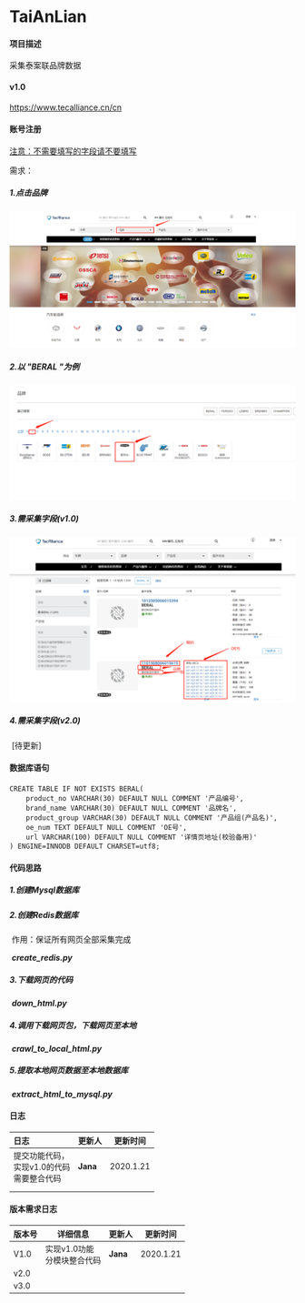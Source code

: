 # TaiAnLian



#### 项目描述

采集泰案联品牌数据

#### **v1.0**

 https://www.tecalliance.cn/cn 



#### 账号注册

<u>注意：不需要填写的字段请不要填写</u>

需求：

##### 		1.点击品牌

![](.\img\01.jpg)

##### 		2.以 "BERAL "为例

![](.\img\02.jpg)

##### 		3.需采集字段(v1.0)

![](.\img\03.jpg)

##### 		4.需采集字段(v2.0)

​		[待更新]

#### 数据库语句

```mysql
CREATE TABLE IF NOT EXISTS BERAL(
    product_no VARCHAR(30) DEFAULT NULL COMMENT '产品编号',
    brand_name VARCHAR(30) DEFAULT NULL COMMENT '品牌名',
    product_group VARCHAR(30) DEFAULT NULL COMMENT '产品组(产品名)',
    oe_num TEXT DEFAULT NULL COMMENT 'OE号',
    url VARCHAR(100) DEFAULT NULL COMMENT '详情页地址(校验备用)'
) ENGINE=INNODB DEFAULT CHARSET=utf8;
```



#### 代码思路

##### 		1.创建Mysql数据库

##### 		2.创建Redis数据库

​		作用：保证所有网页全部采集完成

​		***create_redis.py***

##### 		3.下载网页的代码

​		***down_html.py***

##### 		4.调用下载网页包，下载网页至本地

​		***crawl_to_local_html.py***

##### 		5.提取本地网页数据至本地数据库

​		***extract_html_to_mysql.py***



#### 日志

| 日志                                                 | 更新人   | 更新时间  |
| :--------------------------------------------------- | -------- | --------- |
| 提交功能代码，<br />实现v1.0的代码<br />需要整合代码 | **Jana** | 2020.1.21 |
|                                                      |          |           |
|                                                      |          |           |



#### 版本需求日志

| 版本号 | 详细信息                     | 更新人   | 更新时间  |
| ------ | ---------------------------- | -------- | --------- |
| V1.0   | 实现v1.0功能<br />分模块整合代码 | **Jana** | 2020.1.21 |
| v2.0   |                              |          |           |
| v3.0   |                              |          |           |

